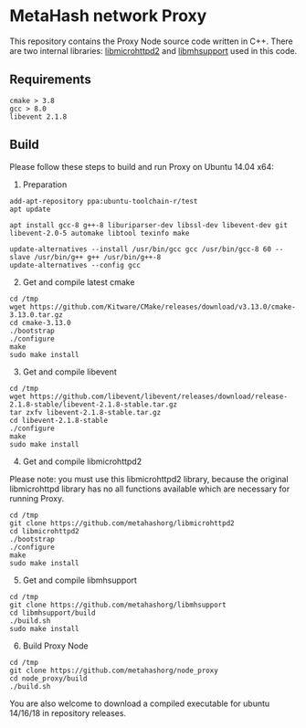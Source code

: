 # MetaHash network Proxy

This repository contains the Proxy Node source code written in C++. There are two internal libraries: [libmicrohttpd2](https://github.com/metahashorg/libmicrohttpd2) and [libmhsupport](https://github.com/metahashorg/libmhsupport) used in this code. 

## Requirements
```shell
cmake > 3.8
gcc > 8.0
libevent 2.1.8
```

## Build

Please follow these steps to build and run Proxy on Ubuntu 14.04 x64:
1. Preparation
```shell
add-apt-repository ppa:ubuntu-toolchain-r/test
apt update

apt install gcc-8 g++-8 liburiparser-dev libssl-dev libevent-dev git libevent-2.0-5 automake libtool texinfo make
    
update-alternatives --install /usr/bin/gcc gcc /usr/bin/gcc-8 60 --slave /usr/bin/g++ g++ /usr/bin/g++-8
update-alternatives --config gcc
```
2. Get and compile latest cmake
```shell
cd /tmp
wget https://github.com/Kitware/CMake/releases/download/v3.13.0/cmake-3.13.0.tar.gz
cd cmake-3.13.0
./bootstrap
./configure
make
sudo make install 
```
3. Get and compile libevent
```shell
cd /tmp
wget https://github.com/libevent/libevent/releases/download/release-2.1.8-stable/libevent-2.1.8-stable.tar.gz
tar zxfv libevent-2.1.8-stable.tar.gz
cd libevent-2.1.8-stable
./configure
make
sudo make install
```
4. Get and compile libmicrohttpd2

Please note: you must use this libmicrohttpd2 library, because the original libmicrohttpd library has no all functions available which are necessary for running Proxy.
```shell
cd /tmp
git clone https://github.com/metahashorg/libmicrohttpd2
cd libmicrohttpd2
./bootstrap
./configure
make
sudo make install
```
5. Get and compile libmhsupport
```shell
cd /tmp
git clone https://github.com/metahashorg/libmhsupport
cd libmhsupport/build
./build.sh
sudo make install
```
6. Build Proxy Node
```shell
cd /tmp
git clone https://github.com/metahashorg/node_proxy
cd node_proxy/build
./build.sh
```

You are also welcome to download a compiled executable for ubuntu 14/16/18 in repository releases.

